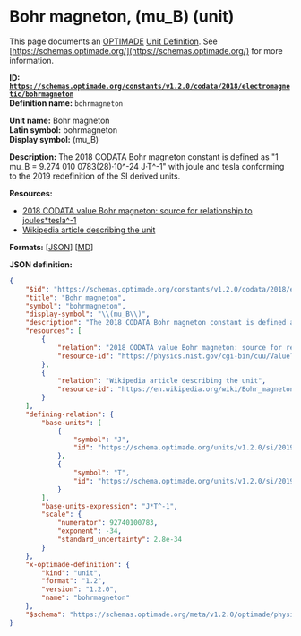 # Bohr magneton, \(mu_B\) (unit)
This page documents an [OPTIMADE](https://www.optimade.org/) [Unit Definition](https://schemas.optimade.org/#definitions). See [https://schemas.optimade.org/](https://schemas.optimade.org/) for more information.

**ID: [`https://schemas.optimade.org/constants/v1.2.0/codata/2018/electromagnetic/bohrmagneton`](https://schemas.optimade.org/constants/v1.2.0/codata/2018/electromagnetic/bohrmagneton)**  
**Definition name:** `bohrmagneton`

**Unit name:** Bohr magneton  
**Latin symbol:** bohrmagneton  
**Display symbol:** \(mu_B\)  
  
**Description:** The 2018 CODATA Bohr magneton constant is defined as "1 mu_B = 9.274 010 0783(28)·10^-24 J·T^-1" with joule and tesla conforming to the 2019 redefinition of the SI derived units.



**Resources:**

- [2018 CODATA value Bohr magneton: source for relationship to joules*tesla^-1](https://physics.nist.gov/cgi-bin/cuu/Value?mub)
- [Wikipedia article describing the unit](https://en.wikipedia.org/wiki/Bohr_magneton)


**Formats:** [[JSON](bohrmagneton.json)] [[MD](bohrmagneton.md)]

**JSON definition:**

``` json
{
    "$id": "https://schemas.optimade.org/constants/v1.2.0/codata/2018/electromagnetic/bohrmagneton",
    "title": "Bohr magneton",
    "symbol": "bohrmagneton",
    "display-symbol": "\\(mu_B\\)",
    "description": "The 2018 CODATA Bohr magneton constant is defined as \"1 mu_B = 9.274 010 0783(28)\u00b710^-24 J\u00b7T^-1\" with joule and tesla conforming to the 2019 redefinition of the SI derived units.",
    "resources": [
        {
            "relation": "2018 CODATA value Bohr magneton: source for relationship to joules*tesla^-1",
            "resource-id": "https://physics.nist.gov/cgi-bin/cuu/Value?mub"
        },
        {
            "relation": "Wikipedia article describing the unit",
            "resource-id": "https://en.wikipedia.org/wiki/Bohr_magneton"
        }
    ],
    "defining-relation": {
        "base-units": [
            {
                "symbol": "J",
                "id": "https://schema.optimade.org/units/v1.2.0/si/2019/named/joule"
            },
            {
                "symbol": "T",
                "id": "https://schema.optimade.org/units/v1.2.0/si/2019/named/tesla"
            }
        ],
        "base-units-expression": "J*T^-1",
        "scale": {
            "numerator": 92740100783,
            "exponent": -34,
            "standard_uncertainty": 2.8e-34
        }
    },
    "x-optimade-definition": {
        "kind": "unit",
        "format": "1.2",
        "version": "1.2.0",
        "name": "bohrmagneton"
    },
    "$schema": "https://schemas.optimade.org/meta/v1.2.0/optimade/physical_unit_definition.md"
}
```